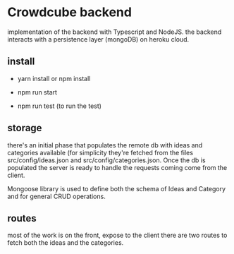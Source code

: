 # Crowdcube backend

implementation of the backend with Typescript and NodeJS.
the backend interacts with a persistence layer (mongoDB) on heroku cloud.

## install

- yarn install or npm install

- npm run start

- npm run test (to run the test)

## storage
there's an initial phase that populates the remote db with ideas and categories available (for simplicity they're fetched from the files src/config/ideas.json and src/config/categories.json.
Once the db is populated the server is ready to handle the requests coming come from the client.

Mongoose library is used to define both the schema of Ideas and Category and for general CRUD operations.

## routes
most of the work is on the front, expose to the client there are two routes to fetch both the ideas and the categories.




